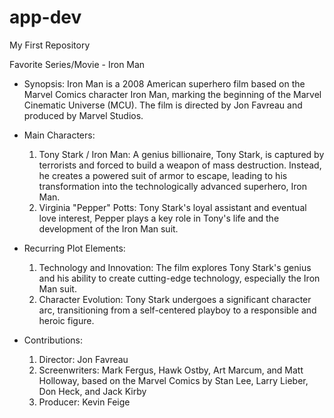 # app-dev
My First Repository

Favorite Series/Movie - Iron Man

- Synopsis: Iron Man is a 2008 American superhero film based on the Marvel Comics character Iron Man, marking the beginning of the Marvel Cinematic Universe (MCU). The film is directed by Jon Favreau and produced by Marvel Studios.

- Main Characters:
  1. Tony Stark / Iron Man: A genius billionaire, Tony Stark, is captured by terrorists and forced to build a weapon of mass destruction. Instead, he creates a powered suit of armor to escape, leading to his transformation into the technologically advanced superhero, Iron Man.
  2. Virginia "Pepper" Potts: Tony Stark's loyal assistant and eventual love interest, Pepper plays a key role in Tony's life and the development of the Iron Man suit.

- Recurring Plot Elements:
  1. Technology and Innovation: The film explores Tony Stark's genius and his ability to create cutting-edge technology, especially the Iron Man suit.
  2. Character Evolution: Tony Stark undergoes a significant character arc, transitioning from a self-centered playboy to a responsible and heroic figure.

- Contributions:
  1. Director: Jon Favreau
  2. Screenwriters: Mark Fergus, Hawk Ostby, Art Marcum, and Matt Holloway, based on the Marvel Comics by Stan Lee, Larry Lieber, Don Heck, and Jack Kirby
  3. Producer: Kevin Feige
